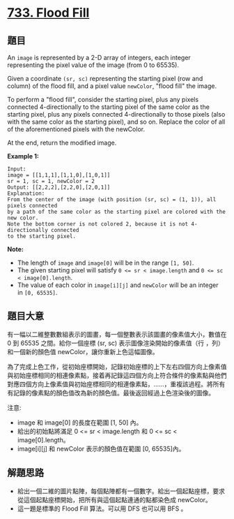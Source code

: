 # [733. Flood Fill](https://leetcode.com/problems/flood-fill/)


## 題目

An `image` is represented by a 2-D array of integers, each integer representing the pixel value of the image (from 0 to 65535).

Given a coordinate `(sr, sc)` representing the starting pixel (row and column) of the flood fill, and a pixel value `newColor`, "flood fill" the image.

To perform a "flood fill", consider the starting pixel, plus any pixels connected 4-directionally to the starting pixel of the same color as the starting pixel, plus any pixels connected 4-directionally to those pixels (also with the same color as the starting pixel), and so on. Replace the color of all of the aforementioned pixels with the newColor.

At the end, return the modified image.

**Example 1:**

    Input: 
    image = [[1,1,1],[1,1,0],[1,0,1]]
    sr = 1, sc = 1, newColor = 2
    Output: [[2,2,2],[2,2,0],[2,0,1]]
    Explanation: 
    From the center of the image (with position (sr, sc) = (1, 1)), all pixels connected 
    by a path of the same color as the starting pixel are colored with the new color.
    Note the bottom corner is not colored 2, because it is not 4-directionally connected
    to the starting pixel.

**Note:**

- The length of `image` and `image[0]` will be in the range `[1, 50]`.
- The given starting pixel will satisfy `0 <= sr < image.length` and `0 <= sc < image[0].length`.
- The value of each color in `image[i][j]` and `newColor` will be an integer in `[0, 65535]`.


## 題目大意

有一幅以二維整數數組表示的圖畫，每一個整數表示該圖畫的像素值大小，數值在 0 到 65535 之間。給你一個座標 (sr, sc) 表示圖像渲染開始的像素值（行 ，列）和一個新的顏色值 newColor，讓你重新上色這幅圖像。

為了完成上色工作，從初始座標開始，記錄初始座標的上下左右四個方向上像素值與初始座標相同的相連像素點，接着再記錄這四個方向上符合條件的像素點與他們對應四個方向上像素值與初始座標相同的相連像素點，……，重複該過程。將所有有記錄的像素點的顏色值改為新的顏色值。最後返回經過上色渲染後的圖像。

注意:

- image 和 image[0] 的長度在範圍 [1, 50] 內。
- 給出的初始點將滿足 0 <= sr < image.length 和 0 <= sc < image[0].length。
- image[i][j] 和 newColor 表示的顏色值在範圍 [0, 65535]內。


## 解題思路


- 給出一個二維的圖片點陣，每個點陣都有一個數字。給出一個起點座標，要求從這個起點座標開始，把所有與這個起點連通的點都染色成 newColor。
- 這一題是標準的 Flood Fill 算法。可以用 DFS 也可以用 BFS 。
